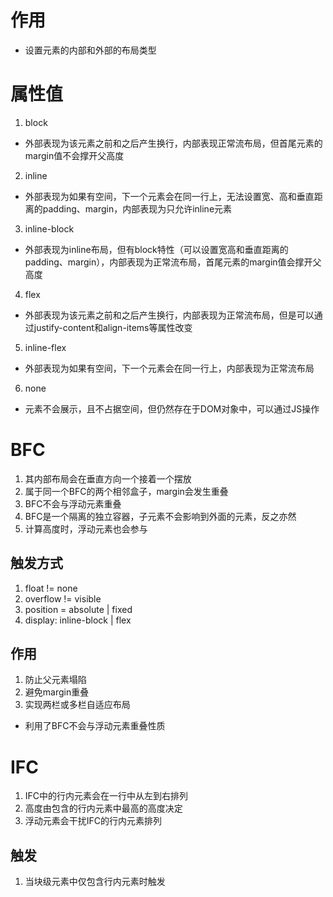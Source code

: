 # 作用
- 设置元素的内部和外部的布局类型

# 属性值
1. block
  - 外部表现为该元素之前和之后产生换行，内部表现正常流布局，但首尾元素的margin值不会撑开父高度
2. inline
  - 外部表现为如果有空间，下一个元素会在同一行上，无法设置宽、高和垂直距离的padding、margin，内部表现为只允许inline元素
3. inline-block
  - 外部表现为inline布局，但有block特性（可以设置宽高和垂直距离的padding、margin），内部表现为正常流布局，首尾元素的margin值会撑开父高度
4. flex
  - 外部表现为该元素之前和之后产生换行，内部表现为正常流布局，但是可以通过justify-content和align-items等属性改变
5. inline-flex
  - 外部表现为如果有空间，下一个元素会在同一行上，内部表现为正常流布局
6. none
  - 元素不会展示，且不占据空间，但仍然存在于DOM对象中，可以通过JS操作

# BFC
1. 其内部布局会在垂直方向一个接着一个摆放
2. 属于同一个BFC的两个相邻盒子，margin会发生重叠
3. BFC不会与浮动元素重叠
4. BFC是一个隔离的独立容器，子元素不会影响到外面的元素，反之亦然
5. 计算高度时，浮动元素也会参与

## 触发方式
1. float != none
2. overflow != visible
3. position = absolute | fixed
4. display: inline-block | flex

## 作用
1. 防止父元素塌陷
2. 避免margin重叠
3. 实现两栏或多栏自适应布局
  - 利用了BFC不会与浮动元素重叠性质

# IFC
1. IFC中的行内元素会在一行中从左到右排列
2. 高度由包含的行内元素中最高的高度决定
3. 浮动元素会干扰IFC的行内元素排列

## 触发
1. 当块级元素中仅包含行内元素时触发